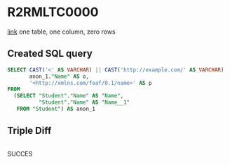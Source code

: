 # R2RMLTC0000
[link](https://www.w3.org/TR/rdb2rdf-test-cases/#R2RMLTC0000)
one table, one column, zero rows

## Created SQL query
```sql
SELECT CAST('<' AS VARCHAR) || CAST('http://example.com/' AS VARCHAR) || replace(replace(replace(replace(replace(replace(CAST(anon_1."Name" AS VARCHAR), ' ', '%20'), '/', '%2F'), '(', '%28'), ')', '%29'), ',', '%2C'), ':', '%3A') || CAST('>' AS VARCHAR) AS s,
       anon_1."Name" AS o,
       '<http://xmlns.com/foaf/0.1/name>' AS p
FROM
  (SELECT "Student"."Name" AS "Name",
          "Student"."Name" AS "Name__1"
   FROM "Student") AS anon_1
```

## Triple Diff
```diff

```

SUCCES